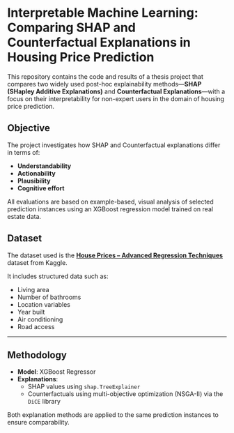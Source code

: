 # Interpretable Machine Learning: Comparing SHAP and Counterfactual Explanations in Housing Price Prediction

This repository contains the code and results of a thesis project that compares two widely used post-hoc explainability methods—**SHAP (SHapley Additive Explanations)** and **Counterfactual Explanations**—with a focus on their interpretability for non-expert users in the domain of housing price prediction.

## Objective

The project investigates how SHAP and Counterfactual explanations differ in terms of:
- **Understandability**
- **Actionability**
- **Plausibility**
- **Cognitive effort**

All evaluations are based on example-based, visual analysis of selected prediction instances using an XGBoost regression model trained on real estate data.


## Dataset

The dataset used is the **[House Prices – Advanced Regression Techniques](https://www.kaggle.com/competitions/house-prices-advanced-regression-techniques/data)** dataset from Kaggle.

It includes structured data such as:
- Living area
- Number of bathrooms
- Location variables
- Year built
- Air conditioning
- Road access

---

## Methodology

- **Model**: XGBoost Regressor
- **Explanations**:
  - SHAP values using `shap.TreeExplainer`
  - Counterfactuals using multi-objective optimization (NSGA-II) via the `DiCE` library

Both explanation methods are applied to the same prediction instances to ensure comparability.


